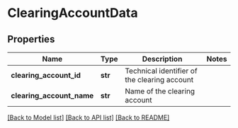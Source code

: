 # ClearingAccountData

## Properties
Name | Type | Description | Notes
------------ | ------------- | ------------- | -------------
**clearing_account_id** | **str** | Technical identifier of the clearing account | 
**clearing_account_name** | **str** | Name of the clearing account | 

[[Back to Model list]](../README.md#documentation-for-models) [[Back to API list]](../README.md#documentation-for-api-endpoints) [[Back to README]](../README.md)


